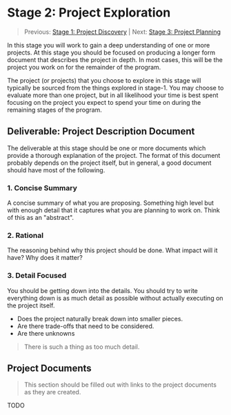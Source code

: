 # Stage 2: Project Exploration

> Previous: [Stage 1: Project Discovery](./stage-1-project-discovery.md) | Next: [Stage 3: Project Planning](./stage-3-project-planning.md)

In this stage you will work to gain a deep understanding of one or more projects. At this stage you should be focused on producing a longer form document that describes the project in depth. In most cases, this will be the project you work on for the remainder of the program.

The project (or projects) that you choose to explore in this stage will typically be sourced from the things explored in stage-1. You may choose to evaluate more than one project, but in all likelihood your time is best spent focusing on the project you expect to spend your time on during the remaining stages of the program.

## Deliverable: Project Description Document

The deliverable at this stage should be one or more documents which provide a thorough explanation of the project. The format of this document probably depends on the project itself, but in general, a good document should have most of the following.


### 1. Concise Summary

A concise summary of what you are proposing. Something high level but with enough detail that it captures what you are planning to work on. Think of this as an "abstract".


### 2. Rational

The reasoning behind why this project should be done. What impact will it have? Why does it matter?


### 3. Detail Focused

You should be getting down into the details. You should try to write everything down is as much detail as possible without actually executing on the project itself.

- Does the project naturally break down into smaller pieces.
- Are there trade-offs that need to be considered.
- Are there unknowns

> There is such a thing as too much detail.


## Project Documents

> This section should be filled out with links to the project documents as they are created.

TODO
